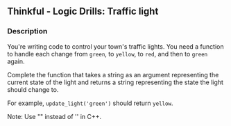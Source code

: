 ## Thinkful - Logic Drills: Traffic light

### Description

You're writing code to control your town's traffic lights. You need a function to handle each change from `green`, to `yellow`, to `red`, and then to `green` again.

Complete the function that takes a string as an argument representing the current state of the light and returns a string representing the state the light should change to.

For example, `update_light('green')` should return `yellow`.

Note: Use "" instead of '' in C++.